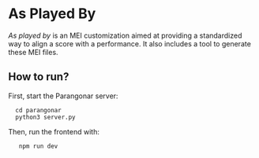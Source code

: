 # As Played By
*As played by* is an MEI customization aimed
at providing a standardized way to align a
score with a performance. It also includes
a tool to generate these MEI files.

## How to run?
First, start the Parangonar server:
```
  cd parangonar
  python3 server.py
```

Then, run the frontend with:
```
   npm run dev
```
